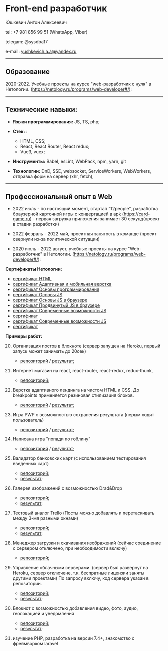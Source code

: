 # Front-end разработчик

Юшкевич Антон Алексеевич

tel: +7 981 856 99 51 (WhatsApp, Viber)

telegam: @sysdba17

e-mail: yushkevich.a.a@yandex.ru

____

## Образование 
 2020-2022. Учебные проекты на курсе "web-разработчик с нуля" в Нетологии. 
 (https://netology.ru/programs/web-developer#/);
____

## Технические навыки:

* **Языки программирования:** JS, TS, php;
* **Стек:** :
    - HTML, CSS;
    - React, React Router, React redux;
    - Vue3, vuex;

* **Инструменты:** Babel, esLint, WebPack, npm, yarn, git
* **Технологии:**  DnD, SSE, websocket, ServiceWorkers, WebWorkers, отправка форм на сервер (xhr, fetch),
____

## Профессиональный опыт в Web

* 2022 июль - по настоящий момент,  стартап "12people", разработка браузерной карточной игры с конвертацией в apk
(https://card-game.ru) - первая загрузка приложения занимает 30 секунд(проект в стадии разработки)

* 2022 февраль - 2022 май, проектная занятость в команде (проект свернули из-за политической ситуации)

* 2020 июль - 2022 август,  учебные проекты на курсе "Web-разработчик" в Нетологии.
(https://netology.ru/programs/web-developer#/): 

**Сертификаты Нетологии:**
- [сертификат HTML](https://netology.ru/backend/api/user/programs/11730/pdf_certificate)
- [сертификат Адаптивная и мобильная верстка](https://netology.ru/backend/api/user/programs/12464/pdf_certificate)
- [сертификат Основы программирования](https://netology.ru/backend/api/user/programs/14989/pdf_certificate)
- [сертификат Основы JS](https://netology.ru/backend/api/user/programs/16731/pdf_certificate)
- [сертификат Основы JS в браузере](https://netology.ru/backend/api/user/programs/17294/pdf_certificate)
- [сертификат Продвинутый JS в браузере](https://netology.ru/backend/api/user/programs/20124/pdf_certificate)
- [сертификат Современные возможности JS](https://netology.ru/backend/api/user/programs/8056/pdf_certificate)
- [сертификат](https://netology.ru/backend/api/user/programs/21649/pdf_certificate)
- [сертификат Современные возможности JS](https://netology.ru/backend/api/user/programs/8056/pdf_certificate)
- [сертификат](https://netology.ru/backend/api/user/programs/21649/pdf_certificate)


**Примеры работ:**

20. Организация постов в блокноте (сервер запущен на Heroku, первый запуск может занимать до 20сек)
    - [репозиторий](https://github.com/Yushkevich-A-A/ahj-diploma) / [результат](https://yushkevich-a-a.github.io/ahj-diploma/);
    
9. Интернет магазин на react, react-router, react-redux, redux-thunk,
    - [репозиторий](https://github.com/Yushkevich-A-A/diploma-react-store);

1. Верстка адаптивного лендинга на чистом HTML и CSS. До breakpoints применяется резиновая стилизация блоков.
    - [репозиторий](https://github.com/Yushkevich-A-A/mq-diploma) / [результат](https://yushkevich-a-a.github.io/mq-diploma/);

2. Игра PWP с возможностью сохранения результата (перым ходит пользователь)

    - [репозиторий](https://github.com/Yushkevich-A-A/js-advanced-diploma) / [результат](https://yushkevich-a-a.github.io/js-advanced-diploma/);

3. Написана игра "попади по гоблину"
    - [репозиторий](https://github.com/Yushkevich-A-A/goblin_game) / [результат](https://yushkevich-a-a.github.io/goblin_game/);
    
4. Валидатор банковских карт (с использованием тестирования введенных карт)
    - [репозиторий](https://github.com/Yushkevich-A-A/credit_card_validation);
    - [результат](https://github.com/Yushkevich-A-A/credit_card_validation);

5. Галерея изображений с возможностью Drad&Drop 
    - [репозиторий](https://github.com/Yushkevich-A-A/modern_image_gallery);
    - [результат](https://yushkevich-a-a.github.io/modern_image_gallery/);

6. Тестовый аналог Trello (Посты можно добавлять и перетаскивать между 3-мя разными окнами)
    - [репозиторий](https://github.com/Yushkevich-A-A/trello);
    - [результат](https://yushkevich-a-a.github.io/trello/);

11. Менеджер загрузки и скачивания изображений (сейчас соединение с сервером отключено, при необходимости включу)
    - [репозиторий](https://github.com/Yushkevich-A-A/image_manager_client);

13. Управление облачными серверами. (сервер был развернут на Heroku, сервер отключене, т.к. беспратные лицензии заняты другими проектами) По запросу включу, код сервера указан в репозитории.
    - [репозиторий](https://github.com/Yushkevich-A-A/cloud_dashboard_client);
    - [результат](https://yushkevich-a-a.github.io/cloud_dashboard_client/);

16. Блокнот с возможностью добавления видео, фото, аудио, геолокацией и уведомления
    - [репозиторий](https://github.com/Yushkevich-A-A/media);
    - [результат](https://yushkevich-a-a.github.io/media/);


4. изучение PHP,  разработка на версии 7.4+, знакомство с фреймворком laravel
